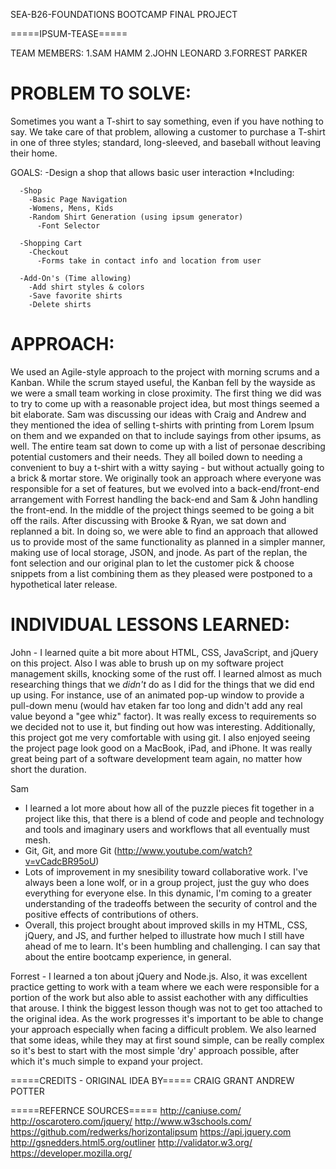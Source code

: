 SEA-B26-FOUNDATIONS BOOTCAMP
FINAL PROJECT

=====IPSUM-TEASE=====

TEAM MEMBERS:
  1.SAM HAMM
  2.JOHN LEONARD
  3.FORREST PARKER

PROBLEM TO SOLVE:
=================

Sometimes you want a T-shirt to say something, even if you have nothing to say.
We take care of that problem, allowing a customer to purchase a T-shirt in one
of three styles; standard, long-sleeved, and baseball without leaving their
home.

GOALS:
  -Design a shop that allows basic user interaction
    *Including:

      -Shop
        -Basic Page Navigation
        -Womens, Mens, Kids
        -Random Shirt Generation (using ipsum generator)
          -Font Selector

      -Shopping Cart
        -Checkout
          -Forms take in contact info and location from user

      -Add-On's (Time allowing)
        -Add shirt styles & colors
        -Save favorite shirts
        -Delete shirts

APPROACH:
=========

We used an Agile-style approach to the project with morning scrums and a Kanban. While the scrum stayed useful, the Kanban fell by the wayside as we were a small team working in close proximity. The first thing we did was to try to come up with a reasonable project idea, but most things seemed a bit elaborate. Sam was discussing our ideas with Craig and Andrew and they mentioned the idea of selling t-shirts with printing from Lorem Ipsum on them and we expanded on that to include sayings from other ipsums, as well. The entire team sat down to come up with a list of personae describing potential customers and their needs. They all boiled down to needing a convenient to buy a t-shirt with a witty saying - but  without actually going to a brick & mortar store. We originally took an approach where everyone was responsible for a set of features, but we evolved into a back-end/front-end arrangement with Forrest handling the back-end and Sam & John handling the front-end. In the middle of the project things seemed to be going a bit off the rails. After discussing with Brooke & Ryan, we sat down and replanned a bit. In doing so, we were able to find an approach that allowed us to provide most of the same functionality as planned in a simpler manner, making use of local storage, JSON, and jnode. As part of the replan, the font selection and our original plan to let the customer pick & choose snippets from a list combining them as they pleased were postponed to a hypothetical later release.

INDIVIDUAL LESSONS LEARNED:
===========================

John - I learned quite a bit more about HTML, CSS, JavaScript, and jQuery on this project. Also I was able to brush up on my software project management skills, knocking some of the rust off. I learned almost as much researching things that we *didn't* do as I did for the things that we did end up using. For instance, use of an animated pop-up window to provide a pull-down menu (would hav etaken far too long and didn't add any real value beyond a "gee whiz" factor). It was really excess to requirements so we decided not to use it, but finding out how was interesting. Additionally, this project got me very comfortable with using git. I also enjoyed seeing the project page look good on a MacBook, iPad, and iPhone. It was really great being part of a software development team again, no matter how short the duration.

Sam
* I learned a lot more about how all of the puzzle pieces fit together in a project like this, that there is a blend of code and people and technology and tools and imaginary users and workflows that all eventually must mesh.
* Git, Git, and more Git (http://www.youtube.com/watch?v=vCadcBR95oU)
* Lots of improvement in my snesibility toward collaborative work. I've always been a lone wolf, or in a group project, just the guy who does everything for everyone else. In this dynamic, I'm coming to a greater understanding of the tradeoffs between the security of control and the positive effects of contributions of others.
* Overall, this project brought about improved skills in my HTML, CSS, jQuery, and JS, and further helped to illustrate how much I still have ahead of me to learn. It's been humbling and challenging. I can say that about the entire bootcamp experience, in general.

Forrest -
I learned a ton about jQuery and Node.js. Also, it was excellent practice getting to work with a team where we each were responsible for a portion of the work but also able to assist eachother with any difficulties that arouse.
I think the biggest lesson though was not to get too attached to the original idea. As the work progresses it's important to be able to change your approach especially when facing a difficult problem.  We also learned that some ideas, while they may at first sound simple, can be really complex so it's best to start with the most simple 'dry' approach possible, after which it's much simple to expand your project.

=====CREDITS - ORIGINAL IDEA BY=====
CRAIG GRANT
ANDREW POTTER

=====REFERNCE SOURCES=====
http://caniuse.com/
http://oscarotero.com/jquery/
http://www.w3schools.com/
https://github.com/redwerks/horizontalipsum
https://api.jquery.com
http://gsnedders.html5.org/outliner
http://validator.w3.org/
https://developer.mozilla.org/
